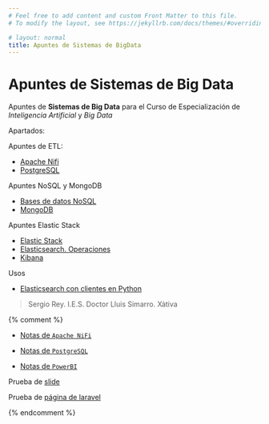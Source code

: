 ```yaml
---
# Feel free to add content and custom Front Matter to this file.
# To modify the layout, see https://jekyllrb.com/docs/themes/#overriding-theme-defaults

# layout: normal
title: Apuntes de Sistemas de BigData
---
```


# Apuntes de **Sistemas de Big Data**

Apuntes de **Sistemas de Big Data**  para el Curso de Especialización de *Inteligencia Artificial* y *Big Data*

Apartados:

Apuntes de ETL:

- [Apache Nifi](./nifi/)
- [PostgreSQL](./postgres/)

Apuntes NoSQL y MongoDB
- [Bases de datos NoSQL](./nosql/)
- [MongoDB](./mongodb/)


Apuntes Elastic Stack
- [Elastic Stack](./elastic_stack/)
- [Elasticsearch. Operaciones](./elasticsearch/)
- [Kibana](./kibana/)

Usos
- [Elasticsearch con clientes en Python](./elastic-python/)


>Sergio Rey.
>I.E.S. Doctor Lluis Simarro.
>Xàtiva


{% comment %} 

- [Notas de `Apache NiFi`](./nifi/)
- [Notas de `PostgreSQL`](./postgres/)

- [Notas de `PowerBI`](./powerbi/)

Prueba de [slide](./md/es/slides/00.html)

Prueba de [página de laravel](./md/es/00.md)

{% endcomment %}